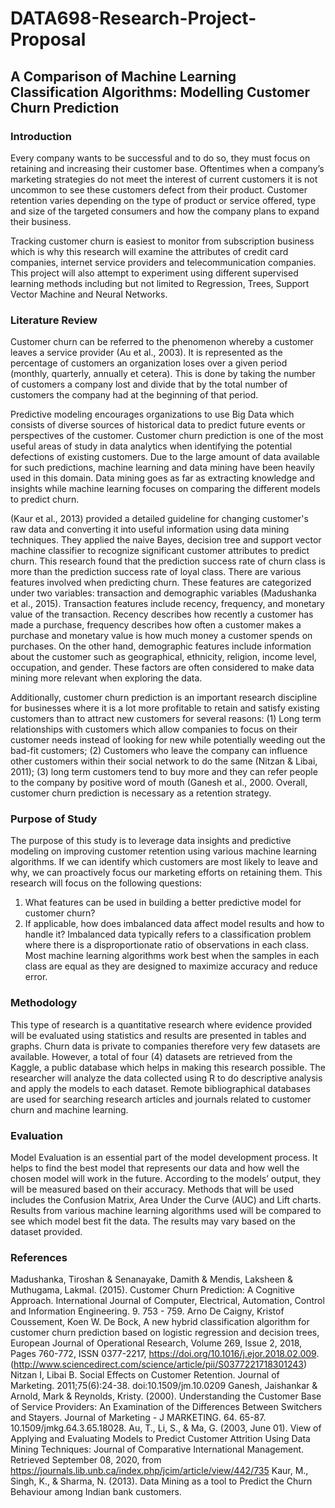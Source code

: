 # DATA698-Research-Project-Proposal

## A Comparison of Machine Learning Classification Algorithms: Modelling Customer Churn Prediction

### Introduction
Every company wants to be successful and to do so, they must focus on retaining and increasing their customer base. Oftentimes when a company’s marketing strategies do not meet the interest of current customers it is not uncommon to see these customers defect from their product. Customer retention varies depending on the type of product or service offered, type and size of the targeted consumers and how the company plans to expand their business. 

Tracking customer churn is easiest to monitor from subscription business which is why this research will examine the attributes of credit card companies, internet service providers and telecommunication companies. This project will also attempt to experiment using different supervised learning methods including but not limited to Regression, Trees, Support Vector Machine and Neural Networks.

### Literature Review
Customer churn can be referred to the phenomenon whereby a customer leaves a service provider (Au et al., 2003). It is represented as the percentage of customers an organization loses over a given period (monthly, quarterly, annually et cetera). This is done by taking the number of customers a company lost and divide that by the total number of customers the company had at the beginning of that period.

Predictive modeling encourages organizations to use Big Data which consists of diverse sources of historical data to predict future events or perspectives of the customer. Customer churn prediction is one of the most useful areas of study in data analytics when identifying the potential defections of existing customers. Due to the large amount of data available for such predictions, machine learning and data mining have been heavily used in this domain. Data mining goes as far as extracting knowledge and insights while machine learning focuses on comparing the different models to predict churn. 

(Kaur et al., 2013) provided a detailed guideline for changing customer's raw data and converting it into useful information using data mining techniques. They applied the naive Bayes, decision tree and support vector machine classifier to recognize significant customer attributes to predict churn. This research found that the prediction success rate of churn class is more than the prediction success rate of loyal class. 
There are various features involved when predicting churn. These features are categorized under two variables: transaction and demographic variables (Madushanka et al., 2015). Transaction features include recency, frequency, and monetary value of the transaction. Recency describes how recently a customer has made a purchase, frequency describes how often a customer makes a purchase and monetary value is how much money a customer spends on purchases. On the other hand, demographic features include information about the customer such as geographical, ethnicity, religion, income level, occupation, and gender. These factors are often considered to make data mining more relevant when exploring the data. 

Additionally, customer churn prediction is an important research discipline for businesses where it is a lot more profitable to retain and satisfy existing customers than to attract new customers for several reasons: (1) Long term relationships with customers which allow companies to focus on their customer needs instead of looking for new while potentially weeding out the bad-fit customers; (2) Customers who leave the company can influence other customers within their social network to do the same (Nitzan & Libai, 2011); (3) long term customers tend to buy more and they can refer people to the company by positive word of mouth (Ganesh et al., 2000. Overall, customer churn prediction is necessary as a retention strategy.

### Purpose of Study
The purpose of this study is to leverage data insights and predictive modeling on improving customer retention using various machine learning algorithms. If we can identify which customers are most likely to leave and why, we can proactively focus our marketing efforts on retaining them. This research will focus on the following questions:
1.	What features can be used in building a better predictive model for customer churn?
2.	If applicable, how does imbalanced data affect model results and how to handle it?
Imbalanced data typically refers to a classification problem where there is a disproportionate ratio of observations in each class. Most machine learning algorithms work best when the samples in each class are equal as they are designed to maximize accuracy and reduce error.

### Methodology
This type of research is a quantitative research where evidence provided will be evaluated using statistics and results are presented in tables and graphs. Churn data is private to companies therefore very few datasets are available. However, a total of four (4) datasets are retrieved from the Kaggle, a public database which helps in making this research possible. The researcher will analyze the data collected using R to do descriptive analysis and apply the models to each dataset. Remote bibliographical databases are used for searching research articles and journals related to customer churn and machine learning.  

### Evaluation
Model Evaluation is an essential part of the model development process. It helps to find the best model that represents our data and how well the chosen model will work in the future. According to the models’ output, they will be measured based on their accuracy. Methods that will be used includes the Confusion Matrix, Area Under the Curve (AUC) and Lift charts. Results from various machine learning algorithms used will be compared to see which model best fit the data. The results may vary based on the dataset provided. 

### References
Madushanka, Tiroshan & Senanayake, Damith & Mendis, Laksheen & Muthugama, Lakmal. (2015). Customer Churn Prediction: A Cognitive Approach. International Journal of Computer, Electrical, Automation, Control and Information Engineering. 9. 753 - 759.
Arno De Caigny, Kristof Coussement, Koen W. De Bock,  A new hybrid classification algorithm for customer churn prediction based on logistic regression and decision trees, European Journal of Operational Research, Volume 269, Issue 2, 2018, Pages 760-772, ISSN 0377-2217, https://doi.org/10.1016/j.ejor.2018.02.009. (http://www.sciencedirect.com/science/article/pii/S0377221718301243)
Nitzan I, Libai B. Social Effects on Customer Retention. Journal of Marketing. 2011;75(6):24-38. doi:10.1509/jm.10.0209
Ganesh, Jaishankar & Arnold, Mark & Reynolds, Kristy. (2000). Understanding the Customer Base of Service Providers: An Examination of the Differences Between Switchers and Stayers. Journal of Marketing - J MARKETING. 64. 65-87. 10.1509/jmkg.64.3.65.18028.
Au, T., Li, S., &amp; Ma, G. (2003, June 01). View of Applying and Evaluating Models to Predict Customer Attrition Using Data Mining Techniques: Journal of Comparative International Management. Retrieved September 08, 2020, from https://journals.lib.unb.ca/index.php/jcim/article/view/442/735
Kaur, M., Singh, K., & Sharma, N. (2013). Data Mining as a tool to Predict the Churn Behaviour among Indian bank customers.

